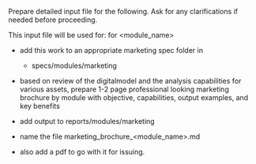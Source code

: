 Prepare detailed input file for the following. Ask for any clarifications if needed before proceeding.

This input file will be used for:
for <module_name> 

- add this work to an appropriate marketing spec folder in 
  - specs/modules/marketing

- based on review of the digitalmodel and the analysis capabilities for various assets, prepare 1-2 page professional looking marketing brochure by module with objective, capabilities,  output examples, and key benefits

- add output to reports/modules/marketing
- name the file marketing_brochure_<module_name>.md
- also add a pdf to go with it for issuing.